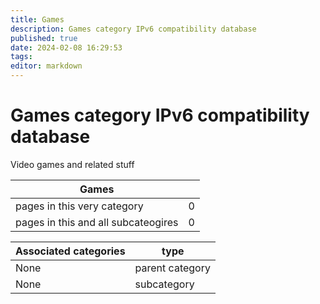 ```yaml
---
title: Games
description: Games category IPv6 compatibility database
published: true
date: 2024-02-08 16:29:53 
tags:
editor: markdown
---
```


# Games category IPv6 compatibility database


Video games and related stuff


| Games   |   |
| - | - |
| pages in this very category | 0 |
| pages in this and all subcateogires | 0 |

| Associated categories | type |
| - | - |
| None | parent category |
| None | subcategory |